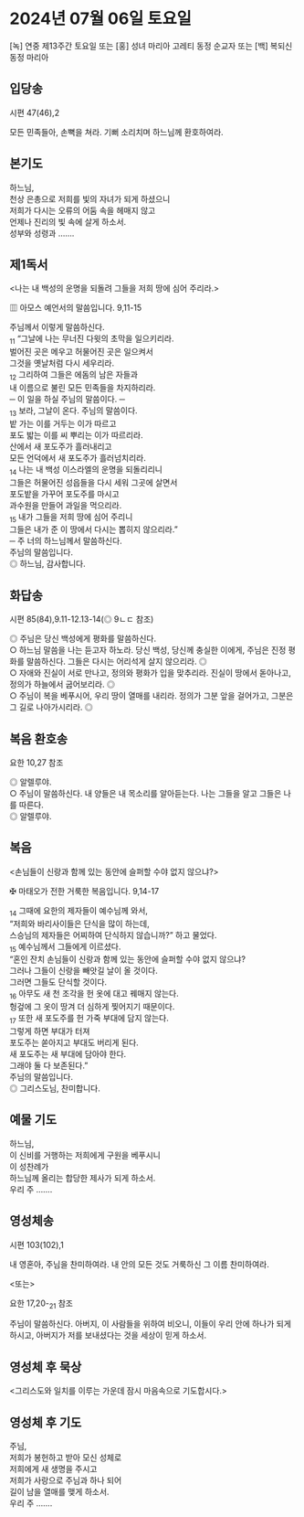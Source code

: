 # 2024년 07월 06일 토요일

[녹] 연중 제13주간 토요일 또는 [홍] 성녀 마리아 고레티 동정 순교자 또는 [백] 복되신 동정 마리아  


## 입당송

시편 47(46),2

모든 민족들아, 손뼉을 쳐라. 기뻐 소리치며 하느님께 환호하여라.  
  
## 본기도

하느님,  
천상 은총으로 저희를 빛의 자녀가 되게 하셨으니  
저희가 다시는 오류의 어둠 속을 헤매지 않고  
언제나 진리의 빛 속에 살게 하소서.  
성부와 성령과 …….  
  
## 제1독서

<나는 내 백성의 운명을 되돌려 그들을 저희 땅에 심어 주리라.>

▥ 아모스 예언서의 말씀입니다. 9,11-15

주님께서 이렇게 말씀하신다.  
<sub>11</sub> “그날에 나는 무너진 다윗의 초막을 일으키리라.  
벌어진 곳은 메우고 허물어진 곳은 일으켜서  
그것을 옛날처럼 다시 세우리라.  
<sub>12</sub> 그리하여 그들은 에돔의 남은 자들과  
내 이름으로 불린 모든 민족들을 차지하리라.  
─ 이 일을 하실 주님의 말씀이다. ─  
<sub>13</sub> 보라, 그날이 온다. 주님의 말씀이다.  
밭 가는 이를 거두는 이가 따르고  
포도 밟는 이를 씨 뿌리는 이가 따르리라.  
산에서 새 포도주가 흘러내리고  
모든 언덕에서 새 포도주가 흘러넘치리라.  
<sub>14</sub> 나는 내 백성 이스라엘의 운명을 되돌리리니  
그들은 허물어진 성읍들을 다시 세워 그곳에 살면서  
포도밭을 가꾸어 포도주를 마시고  
과수원을 만들어 과일을 먹으리라.  
<sub>15</sub> 내가 그들을 저희 땅에 심어 주리니  
그들은 내가 준 이 땅에서 다시는 뽑히지 않으리라.”  
─ 주 너의 하느님께서 말씀하신다.  
주님의 말씀입니다.  
◎ 하느님, 감사합니다.  
  
## 화답송

시편 85(84),9.11-12.13-14(◎ 9ㄴㄷ 참조)

◎ 주님은 당신 백성에게 평화를 말씀하신다.  
○ 하느님 말씀을 나는 듣고자 하노라. 당신 백성, 당신께 충실한 이에게, 주님은 진정 평화를 말씀하신다. 그들은 다시는 어리석게 살지 않으리라. ◎  
○ 자애와 진실이 서로 만나고, 정의와 평화가 입을 맞추리라. 진실이 땅에서 돋아나고, 정의가 하늘에서 굽어보리라. ◎  
○ 주님이 복을 베푸시어, 우리 땅이 열매를 내리라. 정의가 그분 앞을 걸어가고, 그분은 그 길로 나아가시리라. ◎  
  
## 복음 환호송

요한 10,27 참조

◎ 알렐루야.  
○ 주님이 말씀하신다. 내 양들은 내 목소리를 알아듣는다. 나는 그들을 알고 그들은 나를 따른다.  
◎ 알렐루야.  
  
## 복음

<손님들이 신랑과 함께 있는 동안에 슬퍼할 수야 없지 않으냐?>

✠ 마태오가 전한 거룩한 복음입니다. 9,14-17

<sub>14</sub> 그때에 요한의 제자들이 예수님께 와서,  
“저희와 바리사이들은 단식을 많이 하는데,  
스승님의 제자들은 어찌하여 단식하지 않습니까?” 하고 물었다.  
<sub>15</sub> 예수님께서 그들에게 이르셨다.  
“혼인 잔치 손님들이 신랑과 함께 있는 동안에 슬퍼할 수야 없지 않으냐?  
그러나 그들이 신랑을 빼앗길 날이 올 것이다.  
그러면 그들도 단식할 것이다.  
<sub>16</sub> 아무도 새 천 조각을 헌 옷에 대고 꿰매지 않는다.  
헝겊에 그 옷이 땅겨 더 심하게 찢어지기 때문이다.  
<sub>17</sub> 또한 새 포도주를 헌 가죽 부대에 담지 않는다.  
그렇게 하면 부대가 터져  
포도주는 쏟아지고 부대도 버리게 된다.  
새 포도주는 새 부대에 담아야 한다.  
그래야 둘 다 보존된다.”  
주님의 말씀입니다.  
◎ 그리스도님, 찬미합니다.  
  
## 예물 기도

하느님,  
이 신비를 거행하는 저희에게 구원을 베푸시니  
이 성찬례가  
하느님께 올리는 합당한 제사가 되게 하소서.  
우리 주 …….  
  
## 영성체송

시편 103(102),1

내 영혼아, 주님을 찬미하여라. 내 안의 모든 것도 거룩하신 그 이름 찬미하여라.  
  
<또는>  
  
요한 17,20-<sub>21</sub> 참조  
  
주님이 말씀하신다. 아버지, 이 사람들을 위하여 비오니, 이들이 우리 안에 하나가 되게 하시고, 아버지가 저를 보내셨다는 것을 세상이 믿게 하소서.  
## 영성체 후 묵상

<그리스도와 일치를 이루는 가운데 잠시 마음속으로 기도합시다.>  
## 영성체 후 기도

주님,  
저희가 봉헌하고 받아 모신 성체로  
저희에게 새 생명을 주시고  
저희가 사랑으로 주님과 하나 되어  
길이 남을 열매를 맺게 하소서.  
우리 주 …….